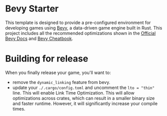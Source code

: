 # Bevy Starter

This template is designed to provide a pre-configured environment for developing games using [Bevy](https://bevyengine.org/), a data-driven game engine built in Rust. This project includes all the recommended optimizations shown in the [Official Bevy Docs](https://bevyengine.org/learn/book/introduction/) and [Bevy Cheatbook](https://bevy-cheatbook.github.io/setup.html).


# Building for release

When you finally release your game, you'll want to:

 - remove the `dynamic_linking` feature from bevy.
 - update your ``./.cargo/config.toml`` and uncomment the `lto = "thin"` line. This will enable Link Time Optimization. This will allow optimizations across crates, which can result in a smaller binary size and faster runtime. However, it will significantly increase your compile times.